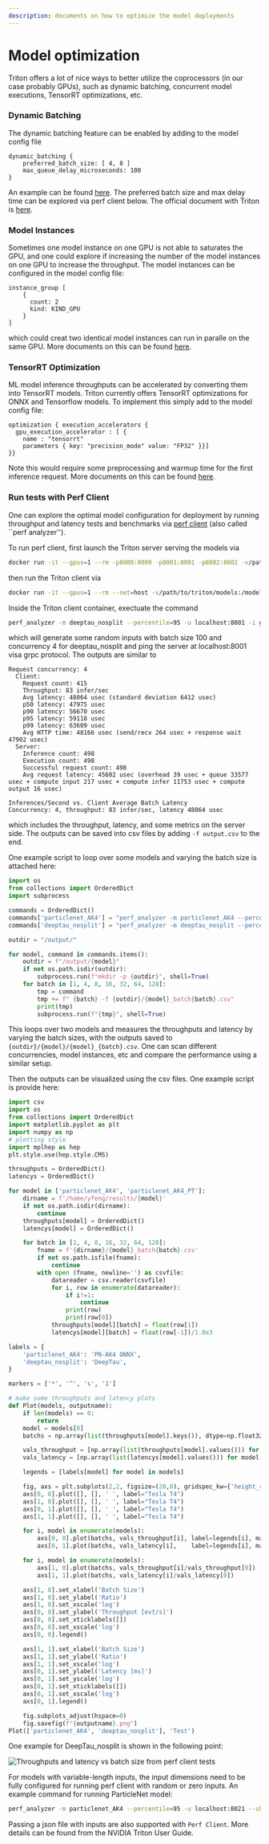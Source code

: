 ```yaml
---
description: documents on how to optimize the model deployments
---
```


# Model optimization

Triton offers a lot of nice ways to better utilize the coprocessors (in our case probably GPUs), such as dynamic batching, concurrent model executions, TensorRT optimizations, etc.&#x20;

### Dynamic Batching&#x20;

The dynamic batching feature can be enabled by adding to the model config file

```
dynamic_batching {
    preferred_batch_size: [ 4, 8 ]
    max_queue_delay_microseconds: 100
}
```

An example can be found [here](https://github.com/fastmachinelearning/sonic-models/blob/master/models/deeptau\_nosplit/config.pbtxt#L48-L50). The preferred batch size and max delay time can be explored via perf client below. The official document with Triton is [here](https://github.com/triton-inference-server/server/blob/main/docs/model\_configuration.md#dynamic-batcher).

### Model Instances

Sometimes one model instance on one GPU is not able to saturates the GPU, and one could explore if increasing the number of the model instances on one GPU to increase the throughput. The model instances can be configured in the model config file:

```
instance_group [
    {
      count: 2
      kind: KIND_GPU
    }
]
```

which could creat two identical model instances can run in paralle on the same GPU. More documents on this can be found [here](https://github.com/triton-inference-server/server/blob/main/docs/model\_configuration.md#instance-groups).

### TensorRT Optimization

ML model inference throughputs can be accelerated by converting them into TensorRT models. Triton currently offers TensorRT optimizations for ONNX and Tensorflow models. To implement this simply add to the model config file:

```
optimization { execution_accelerators {
  gpu_execution_accelerator : [ {
    name : "tensorrt"
    parameters { key: "precision_mode" value: "FP32" }}]
}}
```

Note this would require some preprocessing and warmup time for the first inference request. More documents on this can be found [here](https://github.com/triton-inference-server/server/blob/main/docs/optimization.md#framework-specific-optimization).

### Run tests with Perf Client

One can explore the optimal model configuration for deployment by running throughput and latency tests and benchmarks via [perf client](https://github.com/triton-inference-server/server/blob/main/docs/user\_guide/perf\_analyzer.md) (also called ``perf analyzer'').&#x20;

To run perf client, first launch the Triton server serving the models via

```bash
docker run -it --gpus=1 --rm -p8000:8000 -p8001:8001 -p8002:8002 -v/path/to/triton/models/:/models nvcr.io/nvidia/tritonserver:21.10-py3 tritonserver --model-repository=/models/
```

then run the Triton client via

```bash
docker run -it --gpus=1 --rm --net=host -v/path/to/triton/models:/models nvcr.io/nvidia/tritonserver:21.10-py3-sdk
```

Inside the Triton client container, exectuate the command

```bash
perf_analyzer -m deeptau_nosplit --percentile=95 -u localhost:8001 -i grpc --async -p 9000 --concurrency-range 4:4 -b 100
```

which will generate some random inputs with batch size 100 and concurrency 4 for deeptau\_nosplit and ping the server at localhost:8001 visa grpc protocol. The outputs are similar to

```
Request concurrency: 4
  Client:
    Request count: 415
    Throughput: 83 infer/sec
    Avg latency: 48064 usec (standard deviation 6412 usec)
    p50 latency: 47975 usec
    p90 latency: 56670 usec
    p95 latency: 59118 usec
    p99 latency: 63609 usec
    Avg HTTP time: 48166 usec (send/recv 264 usec + response wait 47902 usec)
  Server:
    Inference count: 498
    Execution count: 498
    Successful request count: 498
    Avg request latency: 45602 usec (overhead 39 usec + queue 33577 usec + compute input 217 usec + compute infer 11753 usec + compute output 16 usec)

Inferences/Second vs. Client Average Batch Latency
Concurrency: 4, throughput: 83 infer/sec, latency 48064 usec
```

which includes the throughput, latency, and some metrics on the server side. The outputs can be saved into csv files by adding `-f output.csv` to the end.

One example script to loop over some models and varying the batch size is attached here:

```python
import os
from collections import OrderedDict
import subprocess

commands = OrderedDict()
commands['particlenet_AK4'] = "perf_analyzer -m particlenet_AK4 --percentile=95 -u localhost:8021 --shape pf_points:2,50 --shape pf_features:20,50 --shape pf_mask:1,50 --shape sv_points:2,4 --shape sv_features:11,4 --shape sv_mask:1,4 -i grpc --async -p 9000 --concurrency-range 4:4 -b"
commands['deeptau_nosplit'] = "perf_analyzer -m deeptau_nosplit --percentile=95 -u localhost:8021 -i grpc --async -p 9000 --concurrency-range 4:4 -b"

outdir = "/output/"

for model, command in commands.items():
    outdir = f"/output/{model}"
    if not os.path.isdir(outdir):
        subprocess.run(f"mkdir -p {outdir}", shell=True)
    for batch in [1, 4, 8, 16, 32, 64, 128]:
        tmp = command
        tmp += f" {batch} -f {outdir}/{model}_batch{batch}.csv"
        print(tmp)
        subprocess.run(f"{tmp}", shell=True)
```

This loops over two models and measures the throughputs and latency by varying the batch sizes, with the outputs saved to `{outdir}/{model}/{model}_{batch}.csv`. One can scan different concurrencies, model instances, etc and compare the performance using a similar setup. 

Then the outputs can be visualized using the csv files. One example script is provide here:

```python
import csv
import os
from collections import OrderedDict
import matplotlib.pyplot as plt
import numpy as np
# plotting style
import mplhep as hep
plt.style.use(hep.style.CMS)

throughputs = OrderedDict()
latencys = OrderedDict()

for model in ['particlenet_AK4', 'particlenet_AK4_PT']:
    dirname = f'/home/yfeng/results/{model}'
    if not os.path.isdir(dirname):
        continue
    throughputs[model] = OrderedDict()
    latencys[model] = OrderedDict()

    for batch in [1, 4, 8, 16, 32, 64, 128]:
        fname = f'{dirname}/{model}_batch{batch}.csv'
        if not os.path.isfile(fname):
            continue
        with open (fname, newline='') as csvfile:
            datareader = csv.reader(csvfile)
            for i, row in enumerate(datareader):
                if i!=1:
                    continue
                print(row)
                print(row[0])
            throughputs[model][batch] = float(row[1])
            latencys[model][batch] = float(row[-1])/1.0e3

labels = {
    'particlenet_AK4': 'PN-AK4 ONNX',
    'deeptau_nosplit': 'DeepTau',
}

markers = ['*', '^', 's', '1']

# make some throughputs and latency plots
def Plot(models, outputname):
    if len(models) == 0:
        return
    model = models[0]
    batchs = np.array(list(throughputs[model].keys()), dtype=np.float32)

    vals_throughput = [np.array(list(throughputs[model].values())) for model in models]
    vals_latency = [np.array(list(latencys[model].values())) for model in models]

    legends = [labels[model] for model in models]

    fig, axs = plt.subplots(2,2, figsize=(20,8), gridspec_kw={'height_ratios': [3, 1]})
    axs[0, 0].plot([], [], ' ', label="Tesla T4")
    axs[1, 0].plot([], [], ' ', label="Tesla T4")
    axs[0, 1].plot([], [], ' ', label="Tesla T4")
    axs[1, 1].plot([], [], ' ', label="Tesla T4")

    for i, model in enumerate(models):
        axs[0, 0].plot(batchs, vals_throughput[i], label=legends[i], marker=markers[i], markersize=10)
        axs[0, 1].plot(batchs, vals_latency[i],    label=legends[i], marker=markers[i], markersize=10)

    for i, model in enumerate(models):
        axs[1, 0].plot(batchs, vals_throughput[i]/vals_throughput[0])
        axs[1, 1].plot(batchs, vals_latency[i]/vals_latency[0])

    axs[1, 0].set_xlabel('Batch Size')
    axs[1, 0].set_ylabel('Ratio')
    axs[1, 0].set_xscale('log')
    axs[0, 0].set_ylabel('Throughput [evt/s]')
    axs[0, 0].set_xticklabels([])
    axs[0, 0].set_xscale('log')
    axs[0, 0].legend()

    axs[1, 1].set_xlabel('Batch Size')
    axs[1, 1].set_ylabel('Ratio')
    axs[1, 1].set_xscale('log')
    axs[0, 1].set_ylabel('Latency [ms]')
    axs[0, 1].set_yscale('log')
    axs[0, 1].set_xticklabels([])
    axs[0, 1].set_xscale('log')
    axs[0, 1].legend()

    fig.subplots_adjust(hspace=0)
    fig.savefig(f"{outputname}.png")
Plot(['particlenet_AK4', 'deeptau_nosplit'], 'Test')
```
One example for DeepTau\_nosplit is shown in the following point:&#x20;

![Throughputs and latency vs batch size from perf client tests](<../.gitbook/assets/image (2).png>)

For models with variable-length inputs, the input dimensions need to be fully configured for running perf client with random or zero inputs. An example command for running ParticleNet model:
```bash
perf_analyzer -m particlenet_AK4 --percentile=95 -u localhost:8021 --shape pf_points:2,50 --shape pf_features:20,50 --shape pf_mask:1,50 --shape sv_points:2,4 --shape sv_features:11,4 --shape sv_mask:1,4 -i grpc --async -p 9000 --concurrency-range 4:4 -b 100
```
Passing a json file with inputs are also supported with `Perf Client`. More details can be found from the NVIDIA Triton User Guide.
